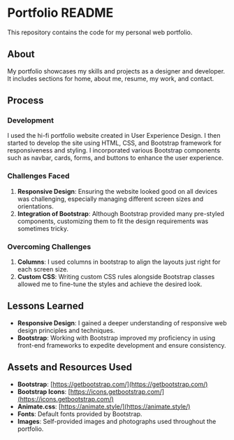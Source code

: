 # Portfolio README
This repository contains the code for my personal web portfolio.

## About
My portfolio showcases my skills and projects as a designer and developer. It includes sections for home, about me, resume, my work, and contact.

## Process

### Development
I used the hi-fi portfolio website created in User Experience Design. I then started to develop the site using HTML, CSS, and Bootstrap framework for responsiveness and styling. I incorporated various Bootstrap components such as navbar, cards, forms, and buttons to enhance the user experience.

### Challenges Faced

1. **Responsive Design**: Ensuring the website looked good on all devices was challenging, especially managing different screen sizes and orientations.
2. **Integration of Bootstrap**: Although Bootstrap provided many pre-styled components, customizing them to fit the design requirements was sometimes tricky.


### Overcoming Challenges

1. **Columns**: I used columns in bootstrap to align the layouts just right for each screen size. 
2. **Custom CSS**: Writing custom CSS rules alongside Bootstrap classes allowed me to fine-tune the styles and achieve the desired look.


## Lessons Learned

- **Responsive Design**: I gained a deeper understanding of responsive web design principles and techniques.
- **Bootstrap**: Working with Bootstrap improved my proficiency in using front-end frameworks to expedite development and ensure consistency.


## Assets and Resources Used

- **Bootstrap**: [https://getbootstrap.com/](https://getbootstrap.com/)
- **Bootstrap Icons**: [https://icons.getbootstrap.com/](https://icons.getbootstrap.com/)
- **Animate.css**: [https://animate.style/](https://animate.style/)
- **Fonts**: Default fonts provided by Bootstrap.
- **Images**: Self-provided images and photographs used throughout the portfolio.

